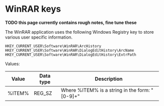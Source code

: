 # WinRAR keys

**TODO this page currently contains rough notes, fine tune these**

The WinRAR application uses the following Windows Registry key to store various
user specific information.

```
HKEY_CURRENT_USER\Software\WinRAR\ArcHistory
HKEY_CURRENT_USER\Software\WinRAR\DialogEditHistory\ArcName
HKEY_CURRENT_USER\Software\WinRAR\DialogEditHistory\ExtrPath
```

Values:

Value | Data type | Description
--- | --- | ---
%ITEM% | REG_SZ | Where %ITEM% is a string in the form: "[0-9]+"

